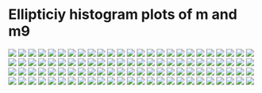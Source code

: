 # Ellipticiy histogram plots of m and m9
![](results/file_0.png)
![](results/file_1.png)
![](results/file_2.png)
![](results/file_3.png)
![](results/file_4.png)
![](results/file_5.png)
![](results/file_6.png)
![](results/file_7.png)
![](results/file_8.png)
![](results/file_9.png)
![](results/file_10.png)
![](results/file_11.png)
![](results/file_12.png)
![](results/file_13.png)
![](results/file_14.png)
![](results/file_15.png)
![](results/file_16.png)
![](results/file_17.png)
![](results/file_18.png)
![](results/file_19.png)
![](results/file_20.png)
![](results/file_21.png)
![](results/file_22.png)
![](results/file_23.png)
![](results/file_24.png)
![](results/file_25.png)
![](results/file_26.png)
![](results/file_27.png)
![](results/file_28.png)
![](results/file_29.png)
![](results/file_30.png)
![](results/file_31.png)
![](results/file_32.png)
![](results/file_33.png)
![](results/file_34.png)
![](results/file_35.png)
![](results/file_36.png)
![](results/file_37.png)
![](results/file_38.png)
![](results/file_39.png)
![](results/file_40.png)
![](results/file_41.png)
![](results/file_42.png)
![](results/file_43.png)
![](results/file_44.png)
![](results/file_45.png)
![](results/file_46.png)
![](results/file_47.png)
![](results/file_48.png)
![](results/file_49.png)
![](results/file_50.png)
![](results/file_51.png)
![](results/file_52.png)
![](results/file_53.png)
![](results/file_54.png)
![](results/file_55.png)
![](results/file_56.png)
![](results/file_57.png)
![](results/file_58.png)
![](results/file_59.png)
![](results/file_60.png)
![](results/file_61.png)
![](results/file_62.png)
![](results/file_63.png)
![](results/file_64.png)
![](results/file_65.png)
![](results/file_66.png)
![](results/file_67.png)
![](results/file_68.png)
![](results/file_69.png)
![](results/file_70.png)
![](results/file_71.png)
![](results/file_72.png)
![](results/file_73.png)
![](results/file_74.png)
![](results/file_75.png)
![](results/file_76.png)
![](results/file_77.png)
![](results/file_78.png)
![](results/file_79.png)
![](results/file_80.png)
![](results/file_81.png)
![](results/file_82.png)
![](results/file_83.png)
![](results/file_84.png)
![](results/file_85.png)
![](results/file_86.png)
![](results/file_87.png)
![](results/file_88.png)
![](results/file_89.png)
![](results/file_90.png)
![](results/file_91.png)
![](results/file_92.png)
![](results/file_93.png)
![](results/file_94.png)
![](results/file_95.png)
![](results/file_96.png)
![](results/file_97.png)
![](results/file_98.png)
![](results/file_99.png)
